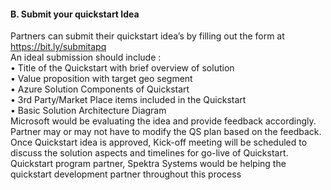 <h4><b>B. Submit your quickstart Idea</b></h4> 
Partners can submit their quickstart idea&rsquo;s by filling out the form at <a href="https://bit.ly/submitapq">https://bit.ly/submitapq</a><br>
An ideal submission should include :<br>
&bull; Title of the Quickstart with brief overview of solution<br>
&bull; Value proposition with target geo segment<br>
&bull; Azure Solution Components of Quickstart<br>
&bull; 3rd Party/Market Place items included in the Quickstart<br>
&bull; Basic Solution Architecture Diagram<br>
Microsoft would be evaluating the idea and provide feedback accordingly. Partner may or may not have to modify the QS plan based on the feedback. Once Quickstart idea is approved, Kick-off meeting will be scheduled to discuss the solution aspects and timelines for go-live of Quickstart. Quickstart program partner, Spektra Systems would be helping the quickstart development partner throughout this process

